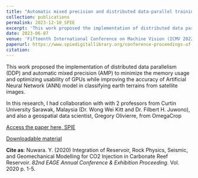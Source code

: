 ```yaml
---
title: "Automatic mixed precision and distributed data-parallel training for satellite image classification using CNN"
collection: publications
permalink: 2023-12-10_SPIE
excerpt: 'This work proposed the implementation of distributed data parallelism (DDP) and automatic mixed precision (AMP) to minimize the memory usage and optimizing usability of GPUs while improving the accuracy of Artificial Neural Network (ANN) model in classifying earth terrains from satellite images'
date: 2023-06-07
venue: 'Fifteenth International Conference on Machine Vision (ICMV 2022)'
paperurl: https://www.spiedigitallibrary.org/conference-proceedings-of-spie/12701/2679828/Automatic-mixed-precision-and-distributed-data-parallel-training-for-satellite/10.1117/12.2679828.short
citation: 
---
```


This work proposed the implementation of distributed data parallelism (DDP) and automatic mixed precision (AMP) to minimize the memory usage and optimizing usability of GPUs while improving the accuracy of Artificial Neural Network (ANN) model in classifying earth terrains from satellite images. 

In this research, I had collaboration with with 2 professors from Curtin University Sarawak, Malaysia (Dr. Wong Wei Kitt and Dr. Filbert H. Juwono), and also a geospatial data scientist, Gregory Olivierre, from OmegaCrop

[Access the paper here, SPIE](https://www.spiedigitallibrary.org/conference-proceedings-of-spie/12701/2679828/Automatic-mixed-precision-and-distributed-data-parallel-training-for-satellite/10.1117/12.2679828.short)

[Downloadable material](https://www.researchgate.net/publication/371383324_Automatic_mixed_precision_and_distributed_data-parallel_training_for_satellite_image_classification_using_CNN)

**Cite as**: Nuwara. Y. (2020) Integration of Reservoir, Rock Physics, Seismic, and Geomechanical Modelling for CO2 Injection in Carbonate Reef Reservoir. *82nd EAGE Annual Conference & Exhibition Proceeding*. Vol. 2020 p. 1-5.
